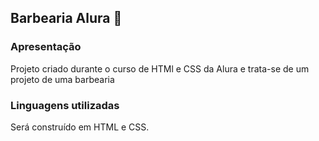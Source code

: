 ## Barbearia Alura 💈

### Apresentação 
Projeto criado durante o curso de HTMl e CSS da Alura e trata-se de um projeto de uma barbearia 

### Linguagens utilizadas
Será construído em HTML e CSS.
